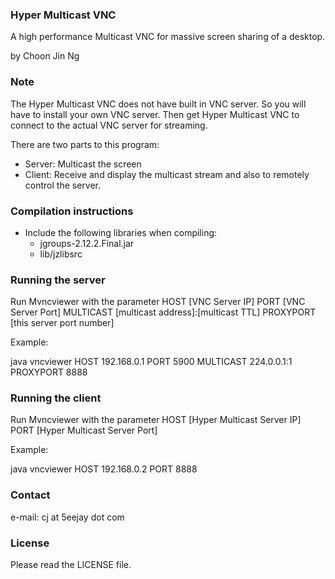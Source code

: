 ### Hyper Multicast VNC

A high performance Multicast VNC for massive screen sharing of a desktop.

by Choon Jin Ng

### Note

The Hyper Multicast VNC does not have built in VNC server. So you will have to install your own VNC server. Then get Hyper Multicast VNC to connect to the actual VNC server for streaming.

There are two parts to this program:
 - Server: Multicast the screen
 - Client: Receive and display the multicast stream and also to remotely control the server.

### Compilation instructions

- Include the following libraries when compiling:
	- jgroups-2.12.2.Final.jar
	- lib/jzlibsrc


### Running the server

Run Mvncviewer with the parameter HOST [VNC Server IP] PORT [VNC Server Port] MULTICAST [multicast address]:[multicast TTL] PROXYPORT [this server port number]

Example:

java vncviewer HOST 192.168.0.1 PORT 5900 MULTICAST 224.0.0.1:1 PROXYPORT 8888

### Running the client

Run Mvncviewer with the parameter HOST [Hyper Multicast Server IP] PORT [Hyper Multicast Server Port]

Example:

java vncviewer HOST 192.168.0.2 PORT 8888

### Contact

e-mail: cj at 5eejay dot com

### License

Please read the LICENSE file.
